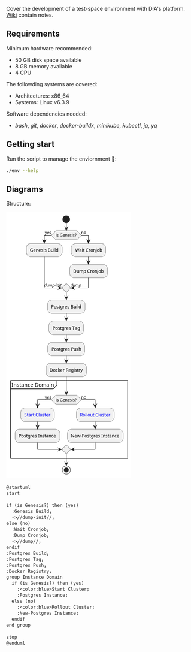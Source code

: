 Cover the development of a test-space environment with DIA's platform. [Wiki](https://github.com/alexjorgef/diatestsuite/wiki) contain notes.

## Requirements

Minimum hardware recommended:

* 50 GB disk space available
* 8 GB memory available
* 4 CPU

The followding systems are covered:

* Architectures: x86_64
* Systems: Linux v6.3.9

Software dependencies needed:

* *bash*, *git*, *docker*, *docker-buildx*, *minikube*, *kubectl*, *jq*, *yq*

## Getting start

Run the script to manage the enviornment 🚀:

```sh
./env --help
```

## Diagrams

Structure:

![DIA Test Suite Structure](docs/assets/structure.png)

```plantuml
@startuml
start

if (is Genesis?) then (yes)
  :Genesis Build;
  ->//dump-init//;
else (no)
  :Wait Cronjob;
  :Dump Cronjob;
  ->//dump//;
endif
:Postgres Build;
:Postgres Tag;
:Postgres Push;
:Docker Registry;
group Instance Domain
  if (is Genesis?) then (yes)
    :<color:blue>Start Cluster;
    :Postgres Instance;
  else (no)
    :<color:blue>Rollout Cluster;
    :New-Postgres Instance;
  endif
end group

stop
@enduml
```
